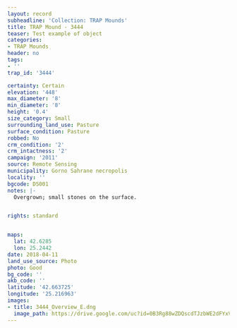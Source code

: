```yaml
---
layout: record
subheadline: 'Collection: TRAP Mounds'
title: TRAP Mound - 3444
teaser: Test example of object
categories:
- TRAP Mounds
header: no
tags:
- ''
trap_id: '3444'

certainty: Certain
elevation: '448'
max_diameter: '8'
min_diameter: '8'
height: '0.4'
size_category: Small
surrounding_land_use: Pasture
surface_condition: Pasture
robbed: No
crm_condition: '2'
crm_intactness: '2'
campaign: '2011'
source: Remote Sensing
municipality: Gorno Sahrane necropolis
locality: ''
bgcode: DS001
notes: |-
  Overgrown; small stones on the surface.


rights: standard


maps:
  lat: 42.6285
  lon: 25.2442
date: 2018-04-11
land_use_source: Photo
photo: Good
bg_code: ''
akb_code: ''
latitude: '42.663725'
longitude: '25.216963'
images:
- title: 3444_Overview_E.dng
  image_path: https://drive.google.com/uc?id=0B3Rg88wZDQscdTJzbWE2dFYxVzA
---
```

